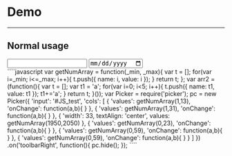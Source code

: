 # Demo

---

<script type="text/javascript" src="http://assist.work.bzdev.net/common/js/logger.js"></script>

## Normal usage
<input type="text" id="JS_test">
<input type="date" id="JS_test1">
<div id="JS_picker"></div>
<div id="JS_picker_test" style="display: none; position: fixed; top: 0; left: 0; width: 100%; height: 20px; z-index: 2220; background: #fff;"></div>
````javascript
var getNumArray = function(_min, _max){
	var t = [];
	for(var i=_min; i<=_max; i++){
		t.push({
			name: i,
			value: i
		});
	}
	return t;
};
var arr2 = (function(){
	var t = [];
	var t1 = 'a';
	for(var i=0; i<5; i++){
		t.push({
			name: t1,
			value: t1
		});
		t1+='a';
	}
	return t;
}());
var Picker = require('picker');
pc = new Picker({
	'input': '#JS_test',
	'cols': [
		{
			'values': getNumArray(1,13),
			'onChange': function(a,b){
			}
		},
		{
			'values': getNumArray(1,31),
			'onChange': function(a,b){
			}
		},
		{
			'width': 33,
            textAlign: 'center',
            values: getNumArray(1950,2050)
        },
		{
			'values': getNumArray(0,23),
			'onChange': function(a,b){
			}
		},
		{
			'values': getNumArray(0,59),
			'onChange': function(a,b){
			}
		},
		{
			'values': getNumArray(0,59),
			'onChange': function(a,b){
			}
		}
	]
})
	.on('toolbarRight', function(){
		pc.hide();
	});
````